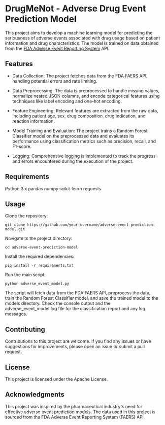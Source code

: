 # DrugMeNot - Adverse Drug Event Prediction Model

This project aims to develop a machine learning model for predicting the seriousness of adverse events associated with drug usage based on patient information and drug characteristics. The model is trained on data obtained from the [FDA Adverse Event Reporting System](https://open.fda.gov/apis/drug/event/) API.

## Features

- Data Collection: The project fetches data from the FDA FAERS API, handling potential errors and rate limiting.

- Data Preprocessing: The data is preprocessed to handle missing values, normalize nested JSON columns, and encode categorical features using techniques like label encoding and one-hot encoding.
- Feature Engineering: Relevant features are extracted from the raw data, including patient age, sex, drug composition, drug indication, and reaction information.
- Model Training and Evaluation: The project trains a Random Forest Classifier model on the preprocessed data and evaluates its performance using classification metrics such as precision, recall, and F1-score.
- Logging: Comprehensive logging is implemented to track the progress and errors encountered during the execution of the project.

## Requirements

Python 3.x
pandas
numpy
scikit-learn
requests

## Usage

Clone the repository:

```
git clone https://github.com/your-username/adverse-event-prediction-model.git
```

Navigate to the project directory:

```
cd adverse-event-prediction-model
```

Install the required dependencies:

```
pip install -r requirements.txt
```

Run the main script:

```
python adverse_event_model.py
```

The script will fetch data from the FDA FAERS API, preprocess the data, train the Random Forest Classifier model, and save the trained model to the models directory.
Check the console output and the adverse_event_model.log file for the classification report and any log messages.

## Contributing
Contributions to this project are welcome. If you find any issues or have suggestions for improvements, please open an issue or submit a pull request.

## License
This project is licensed under the Apache License.

## Acknowledgments
This project was inspired by the pharmaceutical industry's need for effective adverse event prediction models. The data used in this project is sourced from the FDA Adverse Event Reporting System (FAERS) API.
